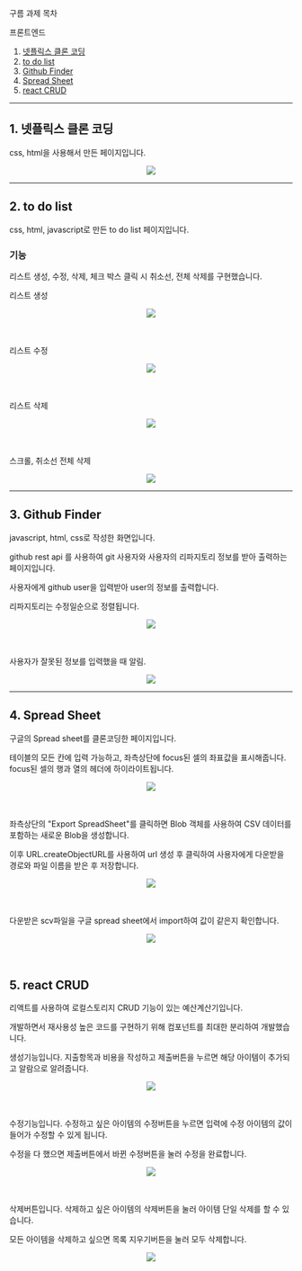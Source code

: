 구름 과제 목차

프론트엔드
1. [넷플릭스 클론 코딩](#1-넷플릭스-클론-코딩)
2. [to do list](#2-to-do-list)
3. [Github Finder](#3-Github-Finder)
4. [Spread Sheet](#4-Spread-Sheet)
5. [react CRUD](#5-react-CRUD)



---
## 1. 넷플릭스 클론 코딩

css, html을 사용해서 만든 페이지입니다.


<div align="center"><img src="https://github.com/hstla/goorm-project/assets/83001865/0d2928b9-8c11-4cca-99c4-5646000fd959"></div>


---
## 2. to do list 

css, html, javascript로 만든 to do list 페이지입니다.

### 기능
리스트 생성, 수정, 삭제, 체크 박스 클릭 시 취소선, 전체 삭제를 구현했습니다.

리스트 생성

<div align="center"><img src="https://github.com/hstla/goorm-project/assets/83001865/1ce96539-b0cf-470d-a795-b8082e7355e8
"></div>
<br>
<br>

리스트 수정

<div align="center"><img src="https://github.com/hstla/goorm-project/assets/83001865/0bc4e68f-b21d-4dbc-b5a0-bf74cde75c05"></div>
<br>
<br>

리스트 삭제

<div align="center"><img src="https://github.com/hstla/goorm-project/assets/83001865/bb826bdc-1a47-4adf-80c0-249a4ea54d95"></div>
<br>
<br>

스크롤, 취소선 전체 삭제 

<div align="center"><img src="https://github.com/hstla/goorm-project/assets/83001865/a100612d-b629-41ec-9752-70342a8fdd33"></div>


---

## 3. Github Finder

javascript, html, css로 작성한 화면입니다.

github rest api 를 사용하여 git 사용자와 사용자의 리파지토리 정보를 받아 출력하는 페이지입니다.


사용자에게 github user을 입력받아 user의 정보를 출력합니다. 

리파지토리는 수정일순으로 정렬됩니다.

<div align="center"><img src="https://github.com/hstla/goorm-project/assets/83001865/a5f0b43f-c33b-47fc-a9d6-5428e4871358"></div>
<br>
<br>

사용자가 잘못된 정보를 입력했을 때 알림.

<div align="center"><img src="https://github.com/hstla/goorm-project/assets/83001865/dbfa14a9-3d84-440a-ba29-274475542b1c"></div>



---


## 4. Spread Sheet

구글의 Spread sheet를 클론코딩한 페이지입니다.


테이블의 모든 칸에 입력 가능하고, 좌측상단에 focus된 셀의 좌표값을 표시해줍니다.
focus된 셀의 행과 열의 헤더에 하이라이트됩니다.

<div align="center"><img src="https://github.com/hstla/hstla.github.io/assets/83001865/5b12cef4-0b20-4303-9eef-d15791fdfd01"></div>

<br>
<br>

좌측상단의 "Export SpreadSheet"를 클릭하면 Blob 객체를 사용하여 CSV 데이터를 포함하는 새로운 Blob을 생성합니다. 

이후 URL.createObjectURL를 사용하여 url 생성 후 클릭하여 사용자에게 다운받을 경로와 파일 이름을 받은 후 저장합니다.

<div align="center"><img src="https://github.com/hstla/goorm-project/assets/83001865/b3979970-1e94-42b3-be8e-d2920a8540b9"></div>

<br>
<br>

다운받은 scv파일을 구글 spread sheet에서 import하여 값이 같은지 확인합니다.

<div align="center"><img src="https://github.com/hstla/hstla.github.io/assets/83001865/fb0f16d9-5931-47da-aebf-e887e7cc63a1"></div>

<br>
<br>



## 5. react CRUD 


리액트를 사용하여 로컬스토리지 CRUD 기능이 있는 예산계산기입니다.

개발하면서 재사용성 높은 코드를 구현하기 위해 컴포넌트를 최대한 분리하여 개발했습니다.


생성기능입니다. 지출항목과 비용을 작성하고 제출버튼을 누르면 해당 아이템이 추가되고 알람으로 알려줍니다.

<div align="center"><img src="https://github.com/hstla/hstla.github.io/assets/83001865/31a6cbee-46ca-4c21-bd2d-8fbff12eefbc"></div>

<br>
<br>

수정기능입니다. 수정하고 싶은 아이템의 수정버튼을 누르면 입력에 수정 아이템의 값이 들어가 수정할 수 있게 됩니다. 

수정을 다 했으면 제출버튼에서 바뀐 수정버튼을 눌러 수정을 완료합니다.


<div align="center"><img src="https://github.com/hstla/goorm-project/assets/83001865/1675f98f-7efa-43d2-89da-0314f5651919"></div>

<br>
<br>

삭제버튼입니다. 삭제하고 싶은 아이템의 삭제버튼을 눌러 아이템 단일 삭제를 할 수 있습니다.

모든 아이템을 삭제하고 싶으면 목록 지우기버튼을 눌러 모두 삭제합니다.

<div align="center"><img src="https://github.com/hstla/goorm-project/assets/83001865/bce96b2b-fa70-4a64-bbf6-6ac26da8b6aa"></div>

<br>
<br>